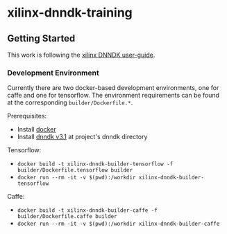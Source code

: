 # xilinx-dnndk-training

## Getting Started
This work is following the [xilinx DNNDK user-guide](https://www.xilinx.com/support/documentation/sw_manuals/ai_inference/v1_6/ug1327-dnndk-user-guide.pdf).

### Development Environment
Currently there are two docker-based development environments, one for caffe and one for tensorflow. The environment requirements can be found at the corresponding `builder/Dockerfile.*`.

Prerequisites:
- Install [docker](https://docs.docker.com/install/)
- Install [dnndk v3.1](https://www.xilinx.com/products/design-tools/ai-inference/ai-developer-hub.html#edge) at project's dnndk directory

Tensorflow:
- `docker build -t xilinx-dnndk-builder-tensorflow -f builder/Dockerfile.tensorflow builder`
- `docker run --rm -it -v $(pwd):/workdir xilinx-dnndk-builder-tensorflow`

Caffe:
- `docker build -t xilinx-dnndk-builder-caffe -f builder/Dockerfile.caffe builder`
- `docker run --rm -it -v $(pwd):/workdir xilinx-dnndk-builder-caffe`